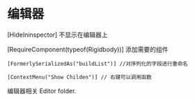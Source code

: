 # 编辑器

\[HideIninspector\] 不显示在编辑器上

\[RequireComponent\(typeof\(Rigidbody\)\)\] 添加需要的组件

 

```text
[FormerlySerializedAs("buildList")] //对序列化的字段进行重命名
```

```text
[ContextMenu("Show Childen")] // 右键可以调用函数
```

编辑器相关 Editor folder.

